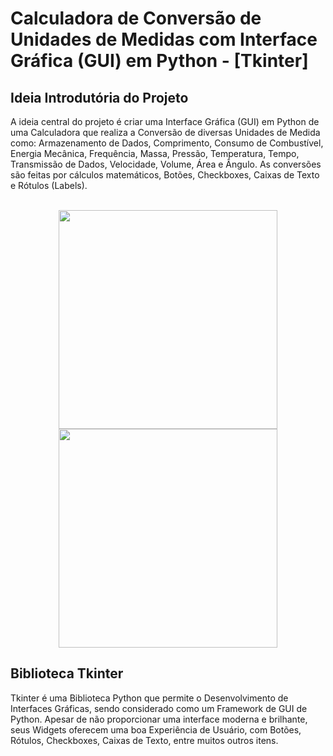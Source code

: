 # Calculadora de Conversão de Unidades de Medidas com Interface Gráfica (GUI) em Python - [Tkinter]
## Ideia Introdutória do Projeto
A ideia central do projeto é criar uma Interface Gráfica (GUI) em Python de uma Calculadora que realiza a Conversão de diversas Unidades de Medida como: 
Armazenamento de Dados, Comprimento, Consumo de Combustível, Energia Mecânica, Frequência, Massa, Pressão, Temperatura, Tempo, Transmissão de Dados, Velocidade,
Volume, Área e Ângulo. As conversões são feitas por cálculos matemáticos, Botões, Checkboxes, Caixas de Texto e Rótulos (Labels).
<div style="display: inline_block" align="center"><br>
  <img align="center" width="350" height="350" src="https://user-images.githubusercontent.com/112359793/210297110-4feb4968-d56a-471b-b578-ad7a823a4404.png"/>
  <img align="center" width="350" height="350" src="https://user-images.githubusercontent.com/112359793/210296924-55e188b9-3269-4aa6-9925-a975a3c0baea.png"/>
</div>

## Biblioteca Tkinter
Tkinter é uma Biblioteca Python que permite o Desenvolvimento de Interfaces Gráficas, sendo considerado como um Framework de GUI de Python. Apesar de não
proporcionar uma interface moderna e brilhante, seus Widgets oferecem uma boa Experiência de Usuário, com Botões, Rótulos, Checkboxes, Caixas de Texto, entre muitos outros itens.
